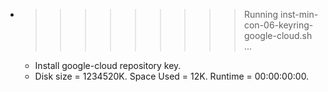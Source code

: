 * >>>>>>>>> Running inst-min-con-06-keyring-google-cloud.sh ...
  * Install google-cloud repository key.
  * Disk size = 1234520K. Space Used = 12K. Runtime = 00:00:00:00.
